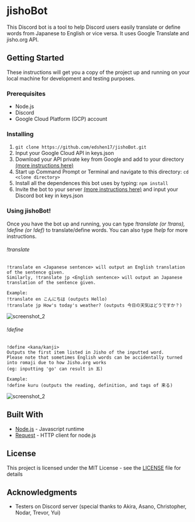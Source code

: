 # jishoBot
This Discord bot is a tool to help Discord users easily translate or define words from Japanese to English or 
vice versa. It uses Google Translate and jisho.org API. 

## Getting Started

These instructions will get you a copy of the project up and running on your local machine for development and testing purposes. 

### Prerequisites

* Node.js
* Discord 
* Google Cloud Platform (GCP) account

### Installing
1. ```git clone https://github.com/edshen17/jishoBot.git ```
2. Input your Google Cloud API in keys.json
3. Download your API private key from Google and add to your directory [(more instructions here)](https://cloud.google.com/translate/docs/quickstart-client-libraries#client-libraries-install-nodejs)
4. Start up Command Prompt or Terminal and navigate to this directory: ```cd <clone directory>```
5. Install all the dependences this bot uses by typing: ```npm install ``` 
6. Invite the bot to your server [(more instructions here)](https://stackoverflow.com/questions/37689289/how-to-join-a-server) and input your Discord bot key in keys.json

### Using jishoBot!

Once you have the bot up and running, you can type *!translate (or !trans), !define (or !def)* to translate/define words. You can also type *!help* for more instructions.
###### !translate
 ```
 !translate en <Japanese sentence> will output an English translation of the sentence given.
 Similarly, !translate jp <English sentence> will output an Japanese translation of the sentence given.

Example: 
!translate en こんにちは (outputs Hello) 
!translate jp How's today's weather? (outputs 今日の天気はどうですか？)
```
![screenshot_2](https://user-images.githubusercontent.com/15848507/51932665-9402f380-23cd-11e9-8cb4-8116f857e182.png)


###### !define
```
!define <kana/kanji>
Outputs the first item listed in Jisho of the inputted word.
Please note that sometimes English words can be accidentally turned into romaji due to how Jisho.org works
(eg: inputting 'go' can result in 五)

Example:
!define kuru (outputs the reading, definition, and tags of 来る)
```
![screenshot_2](https://user-images.githubusercontent.com/15848507/51932735-bd238400-23cd-11e9-86d7-47e394144779.png)

## Built With

* [Node.js](https://nodejs.org/en/) - Javascript runtime
* [Request](https://www.npmjs.com/package/request) - HTTP client for node.js

## License

This project is licensed under the MIT License - see the [LICENSE](LICENSE) file for details

## Acknowledgments

* Testers on Discord server (special thanks to Akira, Asano, Christopher, Nodar, Trevor, Yui)


